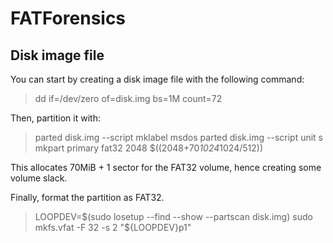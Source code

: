 # FATForensics

## Disk image file

You can start by creating a disk image file with the following command:

> dd if=/dev/zero of=disk.img bs=1M count=72

Then, partition it with:

> parted disk.img --script mklabel msdos
> parted disk.img --script unit s mkpart primary fat32 2048 $((2048+70*1024*1024/512))

This allocates 70MiB + 1 sector for the FAT32 volume, hence creating some volume slack.

Finally, format the partition as FAT32.

> LOOPDEV=$(sudo losetup --find --show --partscan disk.img)
> sudo mkfs.vfat -F 32 -s 2 "${LOOPDEV}p1"
